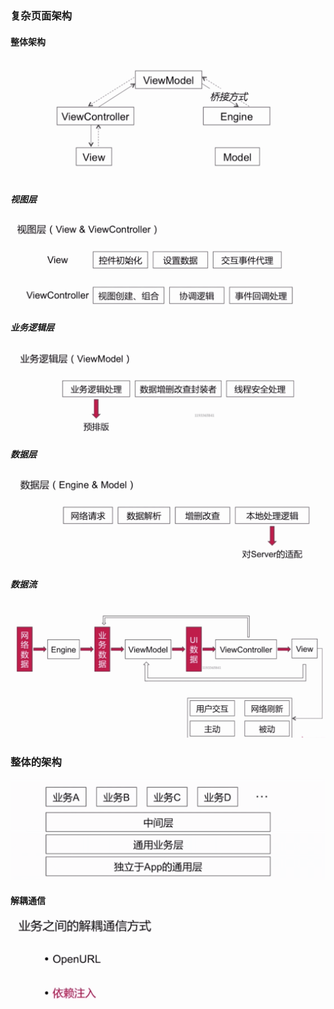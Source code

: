 ### 复杂页面架构
#### 整体架构
![](./img/Snip20190311_121.png)


##### 视图层

 ![](./img/Snip20190311_122.png)
 
 
##### 业务逻辑层
 ![](./img/Snip20190311_123.png)
 
 
 
 
##### 数据层
![](./img/Snip20190311_124.png)

##### 数据流

![](./img/Snip20190311_126.png)


### 整体的架构

![](./img/Snip20190311_127.png)

#### 解耦通信

![](./img/Snip20190311_128.png)





 